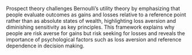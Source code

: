 Prospect theory challenges Bernoulli’s utility theory by emphasizing that people evaluate outcomes as gains and losses relative to a reference point rather than as absolute states of wealth, highlighting loss aversion and diminishing sensitivity as key principles. This framework explains why people are risk averse for gains but risk seeking for losses and reveals the importance of psychological factors such as loss aversion and reference dependence in decision making.

